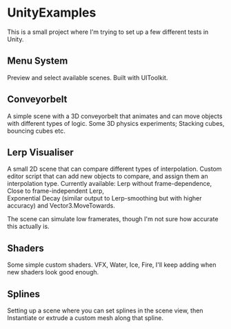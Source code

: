 # UnityExamples
This is a small project where I'm trying to set up a few different tests in Unity.

## Menu System
Preview and select available scenes. Built with UIToolkit.

## Conveyorbelt
A simple scene with a 3D conveyorbelt that animates and can move objects with different types of logic.
Some 3D physics experiments; Stacking cubes, bouncing cubes etc.

## Lerp Visualiser
A small 2D scene that can compare different types of interpolation. 
Custom editor script that can add new objects to compare, and assign them an interpolation type.
Currently available: Lerp without frame-dependence, Close to frame-independent Lerp, </br>
Exponential Decay (similar output to Lerp-smoothing but with higher accuracy) and Vector3.MoveTowards.

The scene can simulate low framerates, though I'm not sure how accurate this actually is. 

## Shaders
Some simple custom shaders. VFX, Water, Ice, Fire, I'll keep adding when new shaders look good enough.

## Splines
Setting up a scene where you can set splines in the scene view, then Instantiate or extrude a custom mesh along that spline. 

